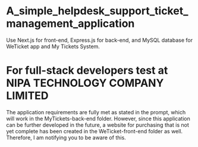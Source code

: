 # A_simple_helpdesk_support_ticket_management_application
 Use Next.js for front-end, Express.js for back-end, and MySQL database for WeTicket app and My Tickets System.

# For full-stack developers test at NIPA TECHNOLOGY COMPANY LIMITED
 The application requirements are fully met as stated in the prompt, which will work in the MyTickets-back-end folder. However, since this application can be further developed in the future, a website for purchasing that is not yet complete has been created in the WeTicket-front-end folder as well. Therefore, I am notifying you to be aware of this.
